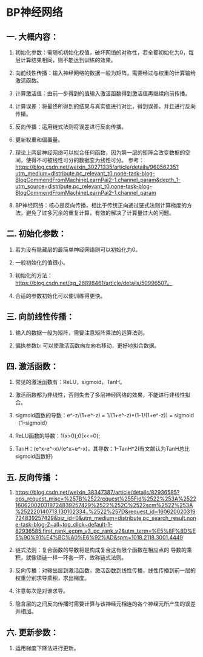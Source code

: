 # **BP神经网络**

## **一. 大概内容：**

1. 初始化参数：需随机初始化权值，破坏网络的对称性，若全都初始化为0，每层计算结果相同，则不能达到训练的效果。

2. 向前线性传播：输入神经网络的数据一般为矩阵，需要经过与权重的计算输给激活函数。

3. 计算激活值：由前一步得到的值输入激活函数得到激活值再继续向前传播。

4. 计算误差：将最终所得到的结果与真实值进行对比，得到误差，并且进行反向传播。

5. 反向传播：运用链式法则将误差进行反向传播。

6. 更新权重和偏置量。

7. 理论上两层神经网络可以拟合任何函数，因为第一层的矩阵会改变数据的空间，使得不可被线性可分的数据变为线性可分。
   参考：https://blog.csdn.net/weixin_30271335/article/details/96056235?utm_medium=distribute.pc_relevant_t0.none-task-blog-BlogCommendFromMachineLearnPai2-1.channel_param&depth_1-utm_source=distribute.pc_relevant_t0.none-task-blog-BlogCommendFromMachineLearnPai2-1.channel_param

8. BP神经网络：核心是反向传播，相比于传统正向通过链式法则计算梯度的方法，避免了过多冗余的重复计算，有效的解决了计算量过大的问题。

## **二. 初始化参数：**

1. 若为没有隐藏层的最简单神经网络则可以初始化为0。

2. 一般初始化的值很小。

3. 初始化的方法：https://blog.csdn.net/qq_26898461/article/details/50996507。

4. 合适的参数初始化可以使训练得更快。

## **三. 向前线性传播：**

1. 输入的数据一般为矩阵，需要注意矩阵乘法的运算法则。

2. 偏执参数b: 可以使激活函数向左向右移动，更好地拟合数据。

## **四. 激活函数：**

1. 常见的激活函数有：ReLU，sigmoid，TanH。

2. 激活函数都为非线性，否则失去了多层神经网络的效果，不能进行非线性拟合。

3. sigmoid函数的导数：e^-z/(1+e^-z)  =  1/(1+e^-z)*(1-1/(1+e^-z))  =  sigmoid（1-sigmoid）

4. ReLU函数的导数：1(x>0);0(x<=0);

5. TanH：(e^x-e^-x)/(e^x+e^-x)，其导数：1-TanH^2(有文献认为TanH总比sigmoid函数好)

## **五. 反向传播 ：**

1. https://blog.csdn.net/weixin_38347387/article/details/82936585?ops_request_misc=%257B%2522request%255Fid%2522%253A%2522160620020319724839257429%2522%252C%2522scm%2522%253A%252220140713.130102334..%2522%257D&request_id=160620020319724839257429&biz_id=0&utm_medium=distribute.pc_search_result.none-task-blog-2~all~top_click~default-1-82936585.first_rank_ecpm_v3_pc_rank_v2&utm_term=%E5%8F%8D%E5%90%91%E4%BC%A0%E6%92%AD&spm=1018.2118.3001.4449

2. 链式法则：复合函数的导数将是构成复合这有限个函数在相应点的 导数的乘积，就像锁链一样一环套一环，故称链式法则。

3. 反向传播：对输出层到激活函数，激活函数到线性传播，线性传播到前一层的权重分别求导乘积，求出梯度。

4. 注意每次是对谁求导。

5. 隐含层的之间反向传播时需要计算与该神经元相连的各个神经元所产生的误差并相加。

## **六. 更新参数：**

1. 运用梯度下降法进行更新。